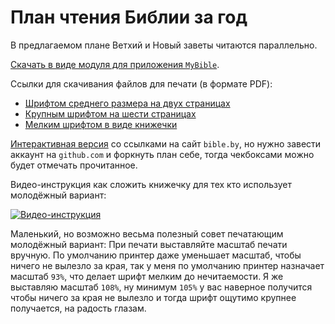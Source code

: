 # План чтения Библии за год

В предлагаемом плане Ветхий и Новый заветы читаются параллельно.

[Cкачать в виде модуля для приложения `MyBible`][00].

Ссылки для скачивания файлов для печати (в формате PDF):

- [Шрифтом среднего размера на двух страницах][01]
- [Крупным шрифтом на шести страницах][02]
- [Мелким шрифтом в виде книжечки][03]

[Интерактивная версия][04] со ссылками на сайт `bible.by`, но нужно завести аккаунт на `github.com` и форкнуть план себе, тогда чекбоксами можно будет отмечать прочитанное.

Видео-инструкция как сложить книжечку для тех кто использует молодёжный вариант:

[![Видео-инструкция](https://i.ytimg.com/vi/IAb31rIeGZo/hqdefault.jpg)](https://www.youtube.com/watch?v=IAb31rIeGZo)

Маленький, но возможно весьма полезный совет печатающим молодёжный вариант: При печати выставляйте масштаб печати вручную. По умолчанию принтер даже уменьшает масштаб, чтобы ничего не вылезло за края, так у меня по умолчанию принтер назначает масштаб `93%`, что делает шрифт мелким до нечитаемости. Я же выставляю масштаб `108%`, ну минимум `105%` у вас наверное получится чтобы ничего за края не вылезло и тогда шрифт ощутимо крупнее получается, на радость глазам. 

[00]: ./download/NOVCHURCH-p.plan.SQLite3
[01]: ./download/commonplan.pdf
[02]: ./download/eldersplan.pdf
[03]: ./download/youthplan.pdf
[04]: https://gist.github.com/a1ip/ace8fca44da7bd67cbf3100a645a2046
